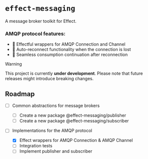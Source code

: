 # `effect-messaging`

A message broker toolkit for Effect.

### AMQP protocol features:

- 🔌 Effectful wrappers for AMQP Connection and Channel
- 🔄 Auto-reconnect functionality when the connection is lost
- 🧘 Seamless consumption continuation after reconnection

> [!WARNING]
> This project is currently **under development**. Please note that future releases might introduce breaking changes.

## Roadmap

- [ ] Common abstractions for message brokers

  - [ ] Create a new package @effect-messaging/publisher
  - [ ] Create a new package @effect-messaging/subscriber

- [ ] Implementations for the AMQP protocol

  - [x] Effect wrappers for AMQP Connection & AMQP Channel
  - [ ] Integration tests
  - [ ] Implement publisher and subscriber
